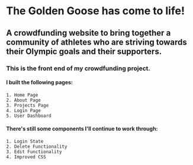 # The Golden Goose has come to life!
## A crowdfunding website to bring together a community of athletes who are striving towards their Olympic goals and their supporters.

### This is the front end of my crowdfunding project. 
#### I built the following pages:
    1. Home Page
    2. About Page
    3. Projects Page
    4. Login Page
    5. User Dashboard

#### There's still some components I'll continue to work through:
    1. Login State
    2. Delete Functionality
    3. Edit Functionality
    4. Improved CSS

